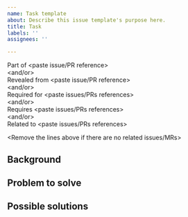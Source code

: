 ```yaml
---
name: Task template
about: Describe this issue template's purpose here.
title: Task
labels: ''
assignees: ''

---
```


Part of <paste issue/PR reference>  
<and/or>  
Revealed from <paste issue/PR reference>  
<and/or>  
Required for <paste issues/PRs references>  
<and/or>  
Requires <paste issues/PRs references>  
<and/or>  
Related to <paste issues/PRs references>  

<Remove the lines above if there are no related issues/MRs>




## Background

<Describe the preconditions and the situation which lead to the problem>




## Problem to solve

<Describe the problem to be solved by this task>




## Possible solutions

<Describe possible solutions and assumptions about them>
<If there is nothing to propose - just remove this section completely>
